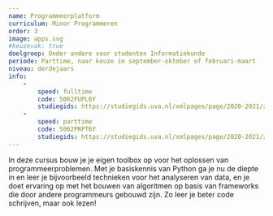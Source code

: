 ```yaml
---
name: Programmeerplatform
curriculum: Minor Programmeren
order: 3
image: apps.svg
#keuzevak: true
doelgroep: Onder andere voor studenten Informatiekunde
periode: Parttime, naar keuze in september-oktober of februari-maart
niveau: derdejaars
info:
    -
        speed: fulltime
        code: 5062FUPL6Y
        studiegids: https://studiegids.uva.nl/xmlpages/page/2020-2021/zoek-vak/vak/80266
    -
        speed: parttime
        code: 5062PRPT6Y
        studiegids: https://studiegids.uva.nl/xmlpages/page/2020-2021/zoek-vak/vak/80265
---
```


In deze cursus bouw je je eigen toolbox op voor het oplossen van programmeerproblemen. Met je basiskennis van Python ga je nu de diepte in en leer je bijvoorbeeld technieken voor het analyseren van data, en je doet ervaring op met het bouwen van algoritmen op basis van frameworks die door andere programmeurs gebouwd zijn. Zo leer je beter code schrijven, maar ook lezen!
